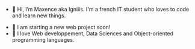 - 👋 Hi, I’m Maxence aka Igniiis. I'm a french IT student who loves to code and learn new things.
<!--- - 🌱 I’m currently learning react native --->
- 👀 I am starting a new web project soon!
- 💾 I love Web developpement, Data Sciences and Object-oriented programming languages.


<!---
- 👀 I’m interested in ...
- 💞️ I’m looking to collaborate on ...
- 📫 How to reach me ...--->
